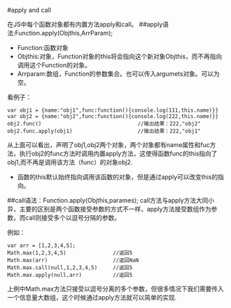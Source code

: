 #apply and call

在JS中每个函数对象都有内置方法apply和call。
##apply语法:Function.apply(Objthis,ArrParam);

* Function:函数对象
* Objthis:对象，Function对象的this将会指向这个新对象Objthis，而不再指向调用这个Function的对象。
* Arrparam:数组，Function的参数集合。也可以传入argumets对象。可以为空。

看例子：

    var obj1 = {name:"obj1",func:function(){console.log(111,this.name)}}
    var obj2 = {name:"obj2",func:function(){console.log(222,this.name)}}
    obj2.func()                               //输出结果：222,"obj2"
    obj2.func.apply(obj1)                     //输出结果：222,"obj1"
    
    
    

从上面可以看出，声明了obj1,obj2两个对象，两个对象都有name属性和fuc方法，执行obj2的func方法时调用内置apply方法，这使得函数func的this指向了obj1,而不再是调用该方法（func）的对象obj2.

  * 函数的this默认始终指向调用该函数的对象，但是通过apply可以改变this的指向。

##call语法：Function.apply(Objthis,parames);
  call方法与apply方法大同小异，主要的区别是两个函数接受参数的方式不一样，apply方法接受数组作为参数，而call则接受多个以逗号分隔的参数。
  
  例如：
  
    var arr = [1,2,3,4,5];
    Math.max(1,2,3,4,5)               //返回5
    Math.max(arr)                     //返回NaN
    Math.max.call(null,1,2,3,4,5)     //返回5
    Math.max.apply(null,arr)          //返回5
    
  上例中Math.max方法只接受以逗号分离的多个参数，但很多情况下我们需要传入一个信息量大数组，这个时候通过apply方法就可以简单的实现.
    
  
  

  

